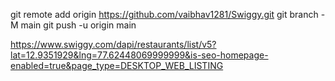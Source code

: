 git remote add origin https://github.com/vaibhav1281/Swiggy.git
git branch -M main
git push -u origin main


https://www.swiggy.com/dapi/restaurants/list/v5?lat=12.9351929&lng=77.62448069999999&is-seo-homepage-enabled=true&page_type=DESKTOP_WEB_LISTING